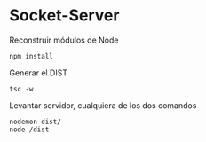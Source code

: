 

# Socket-Server


Reconstruir módulos de Node
```
npm install
```

Generar el DIST
```
tsc -w
```

Levantar servidor, cualquiera de los dos comandos
```
nodemon dist/
node /dist
```